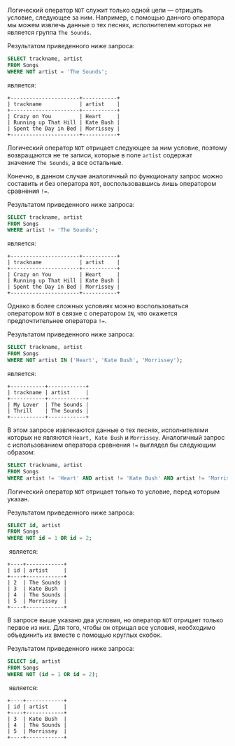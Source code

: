 

Логический оператор `NOT` служит только одной цели — отрицать условие, следующее за ним. Например, с помощью данного оператора мы можем извлечь данные о тех песнях, исполнителем которых не является группа `The Sounds`.

Результатом приведенного ниже запроса:

```sql
SELECT trackname, artist
FROM Songs
WHERE NOT artist = 'The Sounds';
```

является:

```no-highlight
+----------------------+-----------+
| trackname            | artist    |
+----------------------+-----------+
| Crazy on You         | Heart     |
| Running up That Hill | Kate Bush |
| Spent the Day in Bed | Morrissey |
+----------------------+-----------+
```

Логический оператор `NOT` отрицает следующее за ним условие, поэтому возвращаются не те записи, которые в поле `artist` содержат значение `The Sounds`, а все остальные.

Конечно, в данном случае аналогичный по функционалу запрос можно составить и без оператора `NOT`, воспользовавшись лишь оператором сравнения `!=`.

Результатом приведенного ниже запроса:

```sql
SELECT trackname, artist
FROM Songs
WHERE artist != 'The Sounds';
```

является:

```no-highlight
+----------------------+-----------+
| trackname            | artist    |
+----------------------+-----------+
| Crazy on You         | Heart     |
| Running up That Hill | Kate Bush |
| Spent the Day in Bed | Morrissey |
+----------------------+-----------+
```

Однако в более сложных условиях можно воспользоваться оператором `NOT` в связке с оператором `IN`, что окажется предпочтительнее оператора `!=`.

Результатом приведенного ниже запроса:

```sql
SELECT trackname, artist
FROM Songs
WHERE NOT artist IN ('Heart', 'Kate Bush', 'Morrissey');
```

является:

```no-highlight
+-----------+------------+
| trackname | artist     |
+-----------+------------+
| My Lover  | The Sounds |
| Thrill    | The Sounds |
+-----------+------------+
```

В этом запросе извлекаются данные о тех песнях, исполнителями которых не являются `Heart, Kate Bush` и `Morrissey`. Аналогичный запрос с использованием оператора сравнения `!=` выглядел бы следующим образом:

```sql
SELECT trackname, artist
FROM Songs
WHERE artist != 'Heart' AND artist != 'Kate Bush' AND artist != 'Morrissey';
```

Логический оператор `NOT` отрицает только то условие, перед которым указан.

Результатом приведенного ниже запроса:

```sql
SELECT id, artist
FROM Songs
WHERE NOT id = 1 OR id = 2;
```

 является:

```no-highlight
+----+------------+
| id | artist     |
+----+------------+
| 2  | The Sounds |
| 3  | Kate Bush  |
| 4  | The Sounds |
| 5  | Morrissey  |
+----+------------+
```

В запросе выше указано два условия, но оператор `NOT` отрицает только первое из них. Для того, чтобы он отрицал все условия, необходимо объединить их вместе с помощью круглых скобок.

Результатом приведенного ниже запроса:

```sql
SELECT id, artist
FROM Songs
WHERE NOT (id = 1 OR id = 2);
```

 является:

```no-highlight
+----+------------+
| id | artist     |
+----+------------+
| 3  | Kate Bush  |
| 4  | The Sounds |
| 5  | Morrissey  |
+----+------------+
```